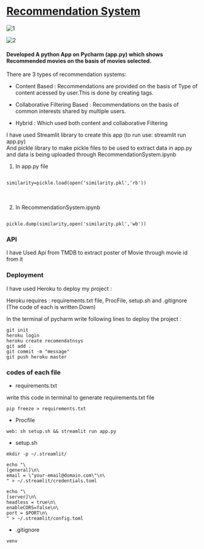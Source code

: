  <h1><u>Recommendation System</u></h1>

![1](https://user-images.githubusercontent.com/108725514/197403332-0cc3759a-76e3-42a5-b005-e7ef2d1ce544.png)

![2](https://user-images.githubusercontent.com/108725514/197403375-895bd35f-30a5-4330-a34c-18adcd91c9a3.png)



<h4>Developed A python App on Pycharm (app.py) which shows Recommended movies on the basis of movies selected.</h4>


There are 3 types of recommendation systems:

* Content Based : Recommendations are provided on the basis of Type of content acessed by user.This is done by creating tags.


* Collaborative Filtering Based : Recommendations on the basis of common interests shared by multiple users.


* Hybrid : Which used both content and collaborative Filtering


I have used Streamlit library to create this app (to run use: streamlit run app.py) <br>
And pickle library to make pickle files to be used to extract  data in app.py and data is being uploaded through RecommendationSystem.ipynb

1) In app.py file

<code>
similarity=pickle.load(open('similarity.pkl','rb')) 
</code>

<br>
<br>

2) In RecommendationSystem.ipynb

<code>
pickle.dump(similarity,open('similarity.pkl','wb')) 
</code>

<h3>API</h3>

I have Used Api from TMDB to extract poster of Movie through movie id from it


<h3>Deployment</h3>
I have used Heroku to deploy my project :  

Heroku requires : requirements.txt file, ProcFile, setup.sh and .gitignore (The code of each is written Down)
 
In the terminal of pycharm write following lines to deploy the project :

```
git init
heroku login
heroku create recomendatnsys
git add .
git commit -m "message"
git push heroku master

```

<h3>codes of each file </h3>

* requirements.txt

write this code in terminal to generate requirements.txt file
```
pip freeze > requirements.txt

```

* Procfile

```
web: sh setup.sh && streamlit run app.py

```

* setup.sh

```
mkdir -p ~/.streamlit/

echo "\
[general]\n\
email = \"your-email@domain.com\"\n\
" > ~/.streamlit/credentials.toml

echo "\
[server]\n\
headless = true\n\
enableCORS=false\n\
port = $PORT\n\
" > ~/.streamlit/config.toml

```

* .gitignore

```
venv
```





